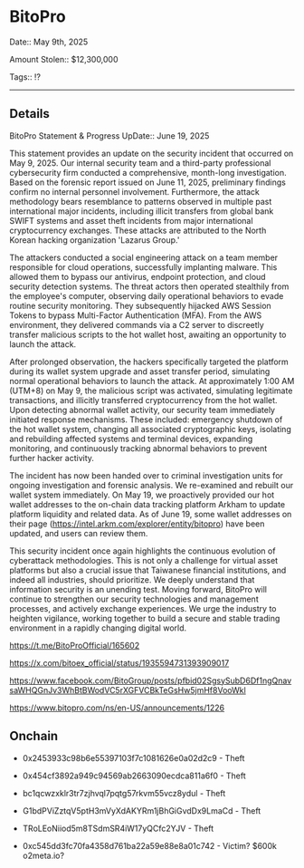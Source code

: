 # BitoPro

Date:: May 9th, 2025

Amount Stolen:: $12,300,000

Tags:: ⁉️


---

## Details

BitoPro Statement & Progress UpDate:: June 19, 2025

This statement provides an update on the security incident that occurred on May 9, 2025. Our internal security team and a third-party professional cybersecurity firm conducted a comprehensive, month-long investigation. Based on the forensic report issued on June 11, 2025, preliminary findings confirm no internal personnel involvement. Furthermore, the attack methodology bears resemblance to patterns observed in multiple past international major incidents, including illicit transfers from global bank SWIFT systems and asset theft incidents from major international cryptocurrency exchanges. These attacks are attributed to the North Korean hacking organization 'Lazarus Group.'

The attackers conducted a social engineering attack on a team member responsible for cloud operations, successfully implanting malware. This allowed them to bypass our antivirus, endpoint protection, and cloud security detection systems. The threat actors then operated stealthily from the employee's computer, observing daily operational behaviors to evade routine security monitoring. They subsequently hijacked AWS Session Tokens to bypass Multi-Factor Authentication (MFA). From the AWS environment, they delivered commands via a C2 server to discreetly transfer malicious scripts to the hot wallet host, awaiting an opportunity to launch the attack.

After prolonged observation, the hackers specifically targeted the platform during its wallet system upgrade and asset transfer period, simulating normal operational behaviors to launch the attack. At approximately 1:00 AM (UTM+8) on May 9, the malicious script was activated, simulating legitimate transactions, and illicitly transferred cryptocurrency from the hot wallet. Upon detecting abnormal wallet activity, our security team immediately initiated response mechanisms. These included: emergency shutdown of the hot wallet system, changing all associated cryptographic keys, isolating and rebuilding affected systems and terminal devices, expanding monitoring, and continuously tracking abnormal behaviors to prevent further hacker activity.

The incident has now been handed over to criminal investigation units for ongoing investigation and forensic analysis. We re-examined and rebuilt our wallet system immediately. On May 19, we proactively provided our hot wallet addresses to the on-chain data tracking platform Arkham to update platform liquidity and related data. As of June 19, some wallet addresses on their page (https://intel.arkm.com/explorer/entity/bitopro) have been updated, and users can review them.

This security incident once again highlights the continuous evolution of cyberattack methodologies. This is not only a challenge for virtual asset platforms but also a crucial issue that Taiwanese financial institutions, and indeed all industries, should prioritize. We deeply understand that information security is an unending test. Moving forward, BitoPro will continue to strengthen our security technologies and management processes, and actively exchange experiences. We urge the industry to heighten vigilance, working together to build a secure and stable trading environment in a rapidly changing digital world.

https://t.me/BitoProOfficial/165602

https://x.com/bitoex_official/status/1935594731393909017

https://www.facebook.com/BitoGroup/posts/pfbid02SgsySubD6Df1ngQnavsaWHQGnJv3WhBtBWodVC5rXGFVCBkTeGsHw5jmHf8VooWkl

https://www.bitopro.com/ns/en-US/announcements/1226





## Onchain



- 0x2453933c98b6e55397103f7c1081626e0a02d2c9 - Theft

- 0x454cf3892a949c94569ab2663090ecdca811a6f0 - Theft

- bc1qcwzxklr3tr7zjhvql7pqtg57rkvm55vcz8ydul - Theft

- G1bdPViZztqV5ptH3mVyXdAKYRm1jBhGiGvdDx9LmaCd - Theft

- TRoLEoNiiod5m8TSdmSR4iW17yQCfc2YJV - Theft

- 0xc545dd3fc70fa4358d761ba22a59e88e8a01c742 - Victim? $600k o2meta.io?






